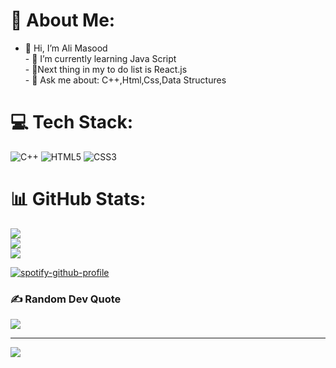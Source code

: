 # 💫 About Me:
- 👋 Hi, I’m Ali Masood<br>- 🌱 I’m currently learning Java Script<br>- 🌱Next thing in my to do list is React.js <br>- 💬 Ask me about: C++,Html,Css,Data Structures<br>  



# 💻 Tech Stack:
![C++](https://img.shields.io/badge/c++-%2300599C.svg?style=for-the-badge&logo=c%2B%2B&logoColor=white) ![HTML5](https://img.shields.io/badge/html5-%23E34F26.svg?style=for-the-badge&logo=html5&logoColor=white) ![CSS3](https://img.shields.io/badge/css3-%231572B6.svg?style=for-the-badge&logo=css3&logoColor=white)
# 📊 GitHub Stats:
![](https://github-readme-stats.vercel.app/api?username=AliMasood077&theme=dark&hide_border=false&include_all_commits=false&count_private=true)<br/>
![](https://github-readme-streak-stats.herokuapp.com/?user=AliMasood077&theme=dark&hide_border=false)<br/>
![](https://github-readme-stats.vercel.app/api/top-langs/?username=AliMasood077&theme=dark&hide_border=false&include_all_commits=false&count_private=true&layout=compact)

[![spotify-github-profile](https://spotify-github-profile.vercel.app/api/view?uid=ee7zjpw3tqr0woauo78oiliom&cover_image=true&theme=novatorem&show_offline=false&background_color=000000&interchange=true&bar_color=3ba042&bar_color_cover=true)](https://spotify-github-profile.vercel.app/api/view?uid=ee7zjpw3tqr0woauo78oiliom&redirect=true)


### ✍️ Random Dev Quote
![](https://quotes-github-readme.vercel.app/api?type=horizontal&theme=radical)


---
[![](https://visitcount.itsvg.in/api?id=AliMasood077&icon=2&color=0)](https://visitcount.itsvg.in)



<!-- Proudly created with GPRM ( https://gprm.itsvg.in ) -->

<!---
AliMasood077/AliMasood077 is a ✨ special ✨ repository because its `README.md` (this file) appears on your GitHub profile.
You can click the Preview link to take a look at your changes.
--->

